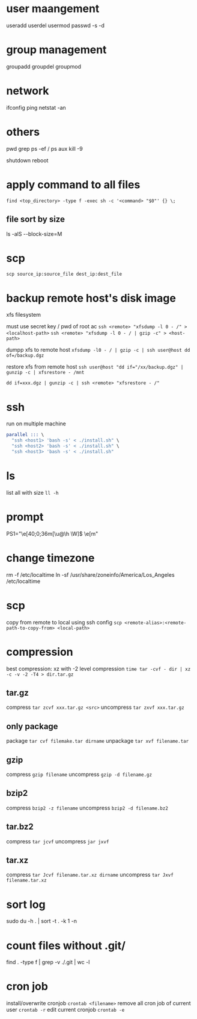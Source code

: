 # user maangement
useradd
userdel
usermod
passwd -s -d

# group management
groupadd
groupdel
groupmod

# network
ifconfig
ping 
netstat -an

# others
pwd
grep
ps -ef / ps aux
kill -9

shutdown
reboot


# apply command to all files
`find <top_directory> -type f -exec sh -c '<command> "$0"' {} \;`

## file sort by size
ls -alS --block-size=M


# scp
`scp source_ip:source_file dest_ip:dest_file`

# backup remote host's disk image
xfs filesystem

must use secret key / pwd of root ac
 `ssh <remote> "xfsdump -l 0 - /" > <localhost-path>`
`ssh <remote> "xfsdump -l 0 - / | gzip -c" > <host-path>`

dumpp xfs to remote host
`xfsdump -l0 - / | gzip -c | ssh user@host dd of=/backup.dgz`

restore xfs from remote host
`ssh user@host "dd if="/xx/backup.dgz" | gunzip -c | xfsrestore - /mnt`

`dd if=xxx.dgz | gunzip -c | ssh <remote> "xfsrestore - /" `


# ssh
run on multiple machine
```s
parallel ::: \
  "ssh <host1> 'bash -s' < ./install.sh" \
  "ssh <host2> 'bash -s' < ./install.sh" \
  "ssh <host3> 'bash -s' < ./install.sh" 
```  

# ls
list all with size `ll -h`

# prompt
PS1="\e[40;0;36m[\u@\h \W]\$ \e[m"

# change timezone
rm -f /etc/localtime
ln -sf /usr/share/zoneinfo/America/Los_Angeles /etc/localtime

# scp
copy from remote to local using ssh config
`scp <remote-alias>:<remote-path-to-copy-from> <local-path>`

# compression
best compression: xz with -2 level compression
`time tar -cvf - dir | xz -c -v -2 -T4 > dir.tar.gz`

## tar.gz
compress `tar zcvf xxx.tar.gz <src>`
uncompress `tar zxvf xxx.tar.gz`

## only package
package `tar cvf filemake.tar dirname`
unpackage `tar xvf filename.tar`

## gzip
compress `gzip filename`
uncompress `gzip -d filename.gz`

## bzip2
compress `bzip2 -z filename`
uncompress `bzip2 -d filename.bz2`

## tar.bz2
compress `tar jcvf` 
uncompress `jar jxvf`

## tar.xz
compress `tar Jcvf filename.tar.xz dirname`
uncompress `tar Jxvf filename.tar.xz`


# sort log
sudo du -h . | sort -t . -k 1 -n

# count files without .git/
find . -type f | grep -v ./.git | wc -l


# cron job
install/overwrite cronjob `crontab <filename>`
remove all cron job of current user `crontab -r`
edit current cronjob `crontab -e`





